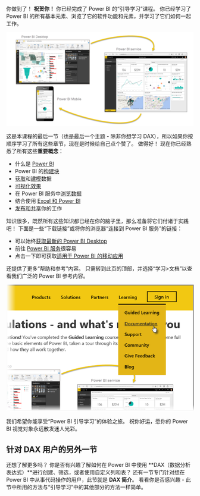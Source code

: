 你做到了！ **祝贺你！** 你已经完成了 Power BI 的“引导学习”课程。 你已经学习了 Power BI 的所有基本元素、浏览了它的软件功能和元素，并学习了它们如何一起工作。

![](media/6-5-guided-learning-completion/c0a0_2.png)

这是本课程的最后一节（也是最后一个主题 - 除非你想学习 DAX），所以如果你按顺序学习了所有这些章节，现在是时候给自己点个赞了。 做得好！ 现在你已经熟悉了所有这些**重要概念**：

* 什么是 [Power BI](../gettingstarted.yml#step-1)
* Power BI 的[构建块](../gettingstarted.yml#step-3)
* [获取](../gettingdata.yml#step-3)和[建模](../modeling.yml#step-1)数据
* [可视化效果](../visualizations.yml#step-1)
* 在 Power BI 服务中[浏览数据](../exploringdata.yml#step-1)
* 结合使用 [Excel 和 Power BI](../powerbiandexcel.yml#step-1)
* [发布和共享](../publishingandsharing.yml#step-1)你的工作

知识很多，既然所有这些知识都已经在你的脑子里，那么准备将它们付诸于实践吧！ 下面是一些“下载链接”或将你的浏览器“连接到 Power BI 服务”的链接：

* 可以始终[获取最新的 Power BI Desktop](https://powerbi.microsoft.com/desktop)
* 前往 [Power BI 服务](https://powerbi.microsoft.com/)很容易
* 点击一下即可获取[适用于 Power BI 的移动应用](https://powerbi.microsoft.com/mobile/)

还提供了更多“帮助和参考”内容。 只需转到此页的顶部，并选择“学习>文档”以查看我们广泛的 Power BI 参考内容。

![](media/6-5-guided-learning-completion/6-5_1.png)

我们希望你能享受“Power BI 引导学习”的体验之旅。 祝你好运，愿你的 Power BI 视觉对象永远散发迷人光彩。

## <a name="one-more-section-for-dax-users"></a>针对 DAX 用户的另外一节
还想了解更多吗？ 你是否有兴趣了解如何在 Power BI 中使用 **DAX（数据分析表达式）**进行创建、筛选，或者使用自定义列和表？ 还有一节专门针对想在 Power BI 中从事代码操作的用户，此节就是 **DAX 简介**。 看看你是否感兴趣 - 此节中所用的方法与“引导学习”中的其他部分的方法一样简单。

